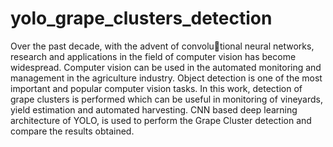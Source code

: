 # yolo_grape_clusters_detection

Over the past decade, with the advent of convolutional neural networks, research and applications in the field of computer vision has become widespread. Computer vision
can be used in the automated monitoring and management in the agriculture industry. Object detection is one of the most important and popular computer vision tasks. In this work,
detection of grape clusters is performed which can be useful in monitoring of vineyards, yield estimation and automated harvesting. CNN based deep learning architecture of YOLO, is used to perform the Grape Cluster detection and compare the results obtained.
